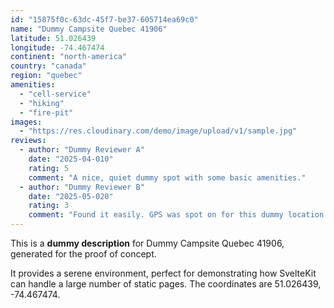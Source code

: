 ```yaml
---
id: "15875f0c-63dc-45f7-be37-605714ea69c0"
name: "Dummy Campsite Quebec 41906"
latitude: 51.026439
longitude: -74.467474
continent: "north-america"
country: "canada"
region: "quebec"
amenities:
  - "cell-service"
  - "hiking"
  - "fire-pit"
images:
  - "https://res.cloudinary.com/demo/image/upload/v1/sample.jpg"
reviews:
  - author: "Dummy Reviewer A"
    date: "2025-04-010"
    rating: 5
    comment: "A nice, quiet dummy spot with some basic amenities."
  - author: "Dummy Reviewer B"
    date: "2025-05-020"
    rating: 3
    comment: "Found it easily. GPS was spot on for this dummy location."
---
```


This is a **dummy description** for Dummy Campsite Quebec 41906, generated for the proof of concept.

It provides a serene environment, perfect for demonstrating how SvelteKit can handle a large number of static pages. The coordinates are 51.026439, -74.467474.
